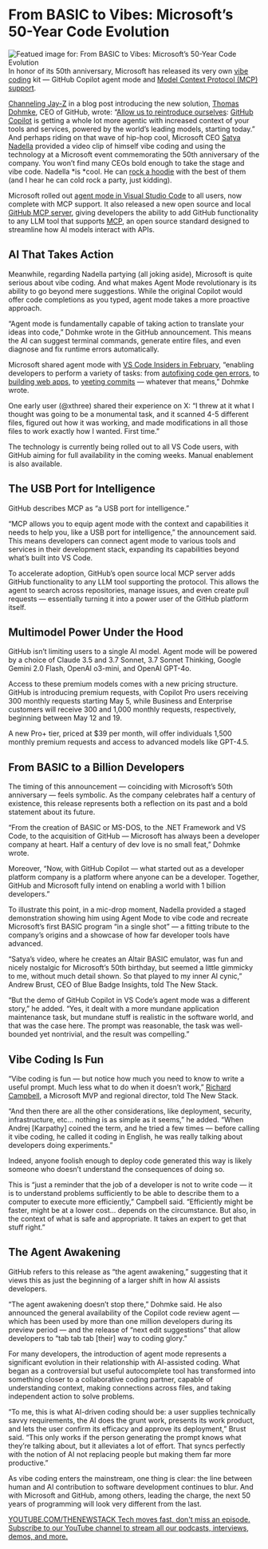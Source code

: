 # From BASIC to Vibes: Microsoft’s 50-Year Code Evolution
![Featued image for: From BASIC to Vibes: Microsoft’s 50-Year Code Evolution](https://cdn.thenewstack.io/media/2025/04/ffb2ddc3-frank-albrecht-lkgwaktioyq-unsplash-1-1024x683.jpg)
In honor of its 50th anniversary, Microsoft has released its very own [vibe coding](https://thenewstack.io/vibe-coding-where-everyone-can-speak-computer-programming/) kit — GitHub Copilot agent mode and [Model Context Protocol (MCP) support](https://thenewstack.io/mcp-the-missing-link-between-ai-agents-and-apis/).

[Channeling Jay-Z](https://www.youtube.com/watch?v=9XEWVM1IhGY) in a blog post introducing the new solution, [Thomas Dohmke](https://www.linkedin.com/in/ashtom/), CEO of GitHub, wrote: “[Allow us to reintroduce ourselves](https://genius.com/Jay-z-public-service-announcement-lyrics): [GitHub Copilot](https://thenewstack.io/github-copilot-a-powerful-controversial-autocomplete-for-developers/) is getting a whole lot more agentic with increased context of your tools and services, powered by the world’s leading models, starting today.”
And perhaps riding on that wave of hip-hop cool, Microsoft CEO [Satya Nadella](https://www.linkedin.com/in/satyanadella/) provided a video clip of himself vibe coding and using the technology at a Microsoft event commemorating the 50th anniversary of the company. You won’t find many CEOs bold enough to take the stage and vibe code. Nadella *is *cool. He can [rock a hoodie](https://seasonedgaming.com/2021/06/10/microsoft-ceo-satya-nadella-wears-halo-infinite-hoodie-in-latest-xbox-update/) with the best of them (and I hear he can cold rock a party, just kidding).

Microsoft rolled out [agent mode in Visual Studio Code](https://github.com/features/copilot?utm_source=Blog&utm_medium=GitHub&utm_campaign=proplus&utm_notesblogtop) to all users, now complete with MCP support. It also released a new open source and local [GitHub MCP server](https://github.com/github/github-mcp-server?utm_source=Blog&utm_medium=GitHub&utm_campaign=proplus&utm_notesblogtop), giving developers the ability to add GitHub functionality to any LLM tool that supports [MCP](https://modelcontextprotocol.io/introduction), an open source standard designed to streamline how AI models interact with APIs.

## AI That Takes Action
Meanwhile, regarding Nadella partying (all joking aside), Microsoft is quite serious about vibe coding. And what makes Agent Mode revolutionary is its ability to go beyond mere suggestions. While the original Copilot would offer code completions as you typed, agent mode takes a more proactive approach.

“Agent mode is fundamentally capable of taking action to translate your ideas into code,” Dohmke wrote in the GitHub announcement. This means the AI can suggest terminal commands, generate entire files, and even diagnose and fix runtime errors automatically.

Microsoft shared agent mode with [VS Code Insiders in February](https://github.blog/news-insights/product-news/github-copilot-the-agent-awakens/), “enabling developers to perform a variety of tasks: from [autofixing code gen errors](https://x.com/d4m1n/status/1898759539303809436), to [building web apps](https://x.com/jorisroovers/status/1898647091469025301), to [yeeting commits](https://x.com/Will479242/status/1900306201906188341) — whatever that means,” Dohmke wrote.

One early user (@xthree) shared their experience on X: “I threw at it what I thought was going to be a monumental task, and it scanned 4-5 different files, figured out how it was working, and made modifications in all those files to work exactly how I wanted. First time.”

The technology is currently being rolled out to all VS Code users, with GitHub aiming for full availability in the coming weeks. Manual enablement is also available.

## The USB Port for Intelligence
GitHub describes MCP as “a USB port for intelligence.”

“MCP allows you to equip agent mode with the context and capabilities it needs to help you, like a USB port for intelligence,” the announcement said. This means developers can connect agent mode to various tools and services in their development stack, expanding its capabilities beyond what’s built into VS Code.

To accelerate adoption, GitHub’s open source local MCP server adds GitHub functionality to any LLM tool supporting the protocol. This allows the agent to search across repositories, manage issues, and even create pull requests — essentially turning it into a power user of the GitHub platform itself.

## Multimodel Power Under the Hood
GitHub isn’t limiting users to a single AI model. Agent mode will be powered by a choice of Claude 3.5 and 3.7 Sonnet, 3.7 Sonnet Thinking, Google Gemini 2.0 Flash, OpenAI o3-mini, and OpenAI GPT-4o.

Access to these premium models comes with a new pricing structure. GitHub is introducing premium requests, with Copilot Pro users receiving 300 monthly requests starting May 5, while Business and Enterprise customers will receive 300 and 1,000 monthly requests, respectively, beginning between May 12 and 19.

A new Pro+ tier, priced at $39 per month, will offer individuals 1,500 monthly premium requests and access to advanced models like GPT-4.5.

## From BASIC to a Billion Developers
The timing of this announcement — coinciding with Microsoft’s 50th anniversary — feels symbolic. As the company celebrates half a century of existence, this release represents both a reflection on its past and a bold statement about its future.

“From the creation of BASIC or MS-DOS, to the .NET Framework and VS Code, to the acquisition of GitHub — Microsoft has always been a developer company at heart. Half a century of dev love is no small feat,” Dohmke wrote.

Moreover, “Now, with GitHub Copilot — what started out as a developer platform company is a platform where anyone can be a developer. Together, GitHub and Microsoft fully intend on enabling a world with 1 billion developers.”

To illustrate this point, in a mic-drop moment, Nadella provided a staged demonstration showing him using Agent Mode to vibe code and recreate Microsoft’s first BASIC program “in a single shot” — a fitting tribute to the company’s origins and a showcase of how far developer tools have advanced.

“Satya’s video, where he creates an Altair BASIC emulator, was fun and nicely nostalgic for Microsoft’s 50th birthday, but seemed a little gimmicky to me, without much detail shown. So that played to my inner AI cynic,” Andrew Brust, CEO of Blue Badge Insights, told The New Stack.

“But the demo of GitHub Copilot in VS Code’s agent mode was a different story,” he added. “Yes, it dealt with a more mundane application maintenance task, but mundane stuff is realistic in the software world, and that was the case here. The prompt was reasonable, the task was well-bounded yet nontrivial, and the result was compelling.”

## Vibe Coding Is Fun
“Vibe coding is fun — but notice how much you need to know to write a useful prompt. Much less what to do when it doesn’t work,” [Richard Campbell](https://www.linkedin.com/in/richjcampbell/?originalSubdomain=ca), a Microsoft MVP and regional director, told The New Stack.

“And then there are all the other considerations, like deployment, security, infrastructure, etc… nothing is as simple as it seems,” he added. “When Andrej [Karpathy] coined the term, and he tried a few times — before calling it vibe coding, he called it coding in English, he was really talking about developers doing experiments.”

Indeed, anyone foolish enough to deploy code generated this way is likely someone who doesn’t understand the consequences of doing so.

This is “just a reminder that the job of a developer is not to write code — it is to understand problems sufficiently to be able to describe them to a computer to execute more efficiently,” Campbell said. “Efficiently might be faster, might be at a lower cost… depends on the circumstance. But also, in the context of what is safe and appropriate. It takes an expert to get that stuff right.”

## The Agent Awakening
GitHub refers to this release as “the agent awakening,” suggesting that it views this as just the beginning of a larger shift in how AI assists developers.

“The agent awakening doesn’t stop there,” Dohmke said. He also announced the general availability of the Copilot code review agent — which has been used by more than one million developers during its preview period — and the release of “next edit suggestions” that allow developers to “tab tab tab [their] way to coding glory.”

For many developers, the introduction of agent mode represents a significant evolution in their relationship with AI-assisted coding. What began as a controversial but useful autocomplete tool has transformed into something closer to a collaborative coding partner, capable of understanding context, making connections across files, and taking independent action to solve problems.

“To me, this is what AI-driven coding should be: a user supplies technically savvy requirements, the AI does the grunt work, presents its work product, and lets the user confirm its efficacy and approve its deployment,” Brust said. “This only works if the person generating the prompt knows what they’re talking about, but it alleviates a lot of effort. That syncs perfectly with the notion of AI not replacing people but making them far more productive.”

As vibe coding enters the mainstream, one thing is clear: the line between human and AI contribution to software development continues to blur. And with Microsoft and GitHub, among others, leading the charge, the next 50 years of programming will look very different from the last.

[
YOUTUBE.COM/THENEWSTACK
Tech moves fast, don't miss an episode. Subscribe to our YouTube
channel to stream all our podcasts, interviews, demos, and more.
](https://youtube.com/thenewstack?sub_confirmation=1)